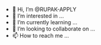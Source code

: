 - 👋 Hi, I’m @RUPAK-APPLY
- 👀 I’m interested in ...
- 🌱 I’m currently learning ...
- 💞️ I’m looking to collaborate on ...
- 📫 How to reach me ...

<!---
RUPAK-APPLY/RUPAK-APPLY is a ✨ special ✨ repository because its `README.md` (this file) appears on your GitHub profile.
You can click the Preview link to take a look at your changes.
--->
